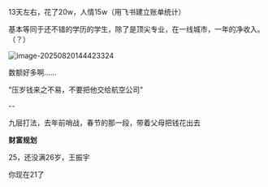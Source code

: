 13天左右，花了20w，人情15w（用飞书建立账单统计）

基本等同于还不错的学历的学生，除了是顶尖专业，在一线城市，一年的净收入。（？）

![image-20250820144423324](https://picgo-obsidian-caca.oss-cn-hongkong.aliyuncs.com/img/image-20250820144423324.png)

数额好多啊……

"压岁钱来之不易，不要把他交给航空公司"



--

九层打法，去年前哨战，春节的那一段，带着父母把钱花出去

**财富规划** 



25，还没满26岁，王振宇

你现在21了



  